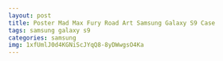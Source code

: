 ```yaml
---
layout: post
title: Poster Mad Max Fury Road Art Samsung Galaxy S9 Case
tags: samsung galaxy s9
categories: samsung
img: 1xfUmlJ0d4KGNiScJYqQ8-8yDWwgsO4Ka
---
```

